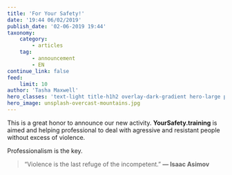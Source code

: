 ```yaml
---
title: 'For Your Safety!'
date: '19:44 06/02/2019'
publish_date: '02-06-2019 19:44'
taxonomy:
    category:
        - articles
    tag:
        - announcement
        - EN
continue_link: false
feed:
    limit: 10
author: 'Tasha Maxwell'
hero_classes: 'text-light title-h1h2 overlay-dark-gradient hero-large parallax'
hero_image: unsplash-overcast-mountains.jpg
---
```


This is a great honor to announce our new activity.
**YourSafety.training** is aimed and helping professional to deal with agressive and resistant people without excess of violence.

Professionalism is the key.

> “Violence is the last refuge of the incompetent.” **— Isaac Asimov**
